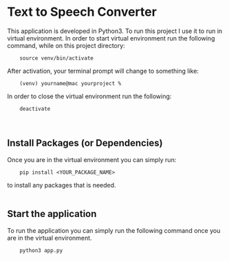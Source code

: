 # Text to Speech Converter
This application is developed in Python3. To run this project I use it to run in virtual environment. In order to start virtual environment run the following command, while on this project directory:
```
    source venv/bin/activate
```


After activation, your terminal prompt will change to something like:
```
    (venv) yourname@mac yourproject %
```


In order to close the virtual environment run the following:
```
    deactivate
```
<br>

## Install Packages (or Dependencies)
Once you are in the virtual environment you can simply run:
```
    pip install <YOUR_PACKAGE_NAME>
```
to install any packages that is needed.
<br><br>

## Start the application
To run the application you can simply run the following command once you are in the virtual environment.
```
    python3 app.py
```